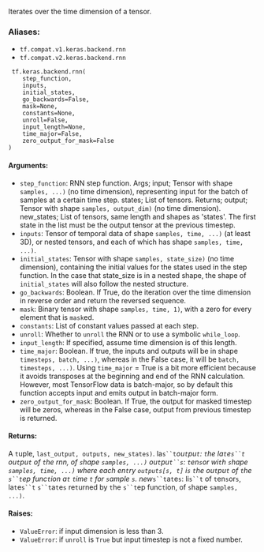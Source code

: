 Iterates over the time dimension of a tensor.
### Aliases:
- `tf.compat.v1.keras.backend.rnn`
- `tf.compat.v2.keras.backend.rnn`

```
 tf.keras.backend.rnn(
    step_function,
    inputs,
    initial_states,
    go_backwards=False,
    mask=None,
    constants=None,
    unroll=False,
    input_length=None,
    time_major=False,
    zero_output_for_mask=False
)
```
#### Arguments:
- `step_function`: RNN step function. Args; input; Tensor with shape `samples, ...)` (no time dimension), representing input for the batch of samples at a certain time step. states; List of tensors. Returns; output; Tensor with shape `samples, output_dim)` (no time dimension). new_states; List of tensors, same length and shapes as 'states'. The first state in the list must be the output tensor at the previous timestep.
- `inputs`: Tensor of temporal data of shape `samples, time, ...)` (at least 3D), or nested tensors, and each of which has shape `samples, time, ...)`.
- `initial_states`: Tensor with shape `samples, state_size)` (no time dimension), containing the initial values for the states used in the step function. In the case that state_size is in a nested shape, the shape of `initial_states` will also follow the nested structure.
- `go_backwards`: Boolean. If True, do the iteration over the time dimension in reverse order and return the reversed sequence.
- `mask`: Binary tensor with shape `samples, time, 1)`, with a zero for every element that is `mask`ed.
- `constants`: List of constant values passed at each step.
- `unroll`: Whether to `unroll` the RNN or to use a symbolic `while_loop`.
- `input_length`: If specified, assume time dimension is of this length.
- `time_major`: Boolean. If true, the inputs and outputs will be in shape `timesteps, batch, ...)`, whereas in the False case, it will be `batch, timesteps, ...)`. Using `time_major` = True is a bit more efficient because it avoids transposes at the beginning and end of the RNN calculation. However, most TensorFlow data is batch-major, so by default this function accepts input and emits output in batch-major form.
- `zero_output_for_mask`: Boolean. If True, the output for masked timestep will be zeros, whereas in the False case, output from previous timestep is returned.
#### Returns:
A `t`uple, `last_output, outputs, new_states)`. la`s``t`_ou`t`pu`t`: `t`he la`t`e`s``t` ou`t`pu`t` of `t`he rnn, of `s`hape `samples, ...)` ou`t`pu`t``s`: `t`en`s`or wi`t`h `s`hape `samples, time, ...)` where each en`t`ry `outputs[s, t]` i`s` `t`he ou`t`pu`t` of `t`he `s``t`ep func`t`ion a`t` `t`ime `t` for `s`ample `s`. new_`s``t`a`t`e`s`: li`s``t` of `t`en`s`or`s`, la`t`e`s``t` `s``t`a`t`e`s` re`t`urned by `t`he `s``t`ep func`t`ion, of `s`hape `samples, ...)`.
#### Raises:
- `ValueError`: if input dimension is less than 3.
- `ValueError`: if `unroll` is `True` but input timestep is not a fixed number.
